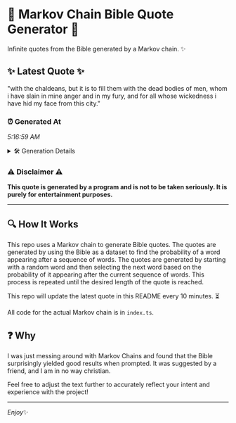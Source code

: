 # 📖 Markov Chain Bible Quote Generator 📖

Infinite quotes from the Bible generated by a Markov chain. ✨

## ✨ Latest Quote ✨
"with the chaldeans, but it is to fill them with the dead bodies of men, whom i have slain in mine anger and in my fury, and for all whose wickedness i have hid my face from this city."

### ⏰ Generated At
*5:16:59 AM*

<details>
    <summary>🛠️ Generation Details</summary>
    <p>
        <strong>🌱 Seed:</strong> with<br>
        <strong>🔄 Iterations:</strong> 38<br>
        <strong>📜 Context History:</strong><br>[ with ]: the<br>[ with, the ]: chaldeans,<br>[ with, the, chaldeans, ]: but<br>[ with, the, chaldeans,, but ]: it<br>[ with, the, chaldeans,, but, it ]: is<br>[ with, the, chaldeans,, but, it, is ]: to<br>[ the, chaldeans,, but, it, is, to ]: fill<br>[ chaldeans,, but, it, is, to, fill ]: them<br>[ but, it, is, to, fill, them ]: with<br>[ it, is, to, fill, them, with ]: the<br>[ is, to, fill, them, with, the ]: dead<br>[ to, fill, them, with, the, dead ]: bodies<br>[ fill, them, with, the, dead, bodies ]: of<br>[ them, with, the, dead, bodies, of ]: men,<br>[ with, the, dead, bodies, of, men, ]: whom<br>[ the, dead, bodies, of, men,, whom ]: i<br>[ dead, bodies, of, men,, whom, i ]: have<br>[ bodies, of, men,, whom, i, have ]: slain<br>[ of, men,, whom, i, have, slain ]: in<br>[ men,, whom, i, have, slain, in ]: mine<br>[ whom, i, have, slain, in, mine ]: anger<br>[ i, have, slain, in, mine, anger ]: and<br>[ have, slain, in, mine, anger, and ]: in<br>[ slain, in, mine, anger, and, in ]: my<br>[ in, mine, anger, and, in, my ]: fury,<br>[ mine, anger, and, in, my, fury, ]: and<br>[ anger, and, in, my, fury,, and ]: for<br>[ and, in, my, fury,, and, for ]: all<br>[ in, my, fury,, and, for, all ]: whose<br>[ my, fury,, and, for, all, whose ]: wickedness<br>[ fury,, and, for, all, whose, wickedness ]: i<br>[ and, for, all, whose, wickedness, i ]: have<br>[ for, all, whose, wickedness, i, have ]: hid<br>[ all, whose, wickedness, i, have, hid ]: my<br>[ whose, wickedness, i, have, hid, my ]: face<br>[ wickedness, i, have, hid, my, face ]: from<br>[ i, have, hid, my, face, from ]: this<br>[ have, hid, my, face, from, this ]: city.<br>
    </p>
</details>

### ⚠️ Disclaimer ⚠️
**This quote is generated by a program and is not to be taken seriously. It is purely for entertainment purposes.**

---

## 🔍 How It Works

This repo uses a Markov chain to generate Bible quotes. The quotes are generated by using the Bible as a dataset to find the probability of a word appearing after a sequence of words. The quotes are generated by starting with a random word and then selecting the next word based on the probability of it appearing after the current sequence of words. This process is repeated until the desired length of the quote is reached.

This repo will update the latest quote in this README every 10 minutes. ⏳

All code for the actual Markov chain is in `index.ts`.

## ❓ Why

I was just messing around with Markov Chains and found that the Bible surprisingly yielded good results when prompted. 
It was suggested by a friend, and I am in no way christian.

Feel free to adjust the text further to accurately reflect your intent and experience with the project!

---

*Enjoy*✨
